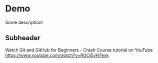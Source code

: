 # Demo

Some description!

## Subheader

Watch Git and GitHub for Beginners - Crash Course tutorial on YouTube
https://www.youtube.com/watch?v=RGOj5yH7evk
